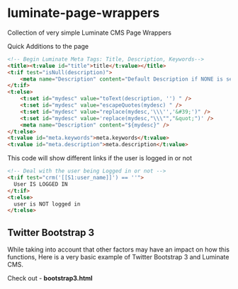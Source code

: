 # luminate-page-wrappers
Collection of very simple Luminate CMS Page Wrappers

Quick Additions to the page

```html
<!-- Begin Luminate Meta Tags: Title, Description, Keywords-->
<title><t:value id="title">title</t:value></title>
<t:if test="isNull(description)">
    <meta name="Description" content="Default Description if NONE is set on the page in LCMS" />
</t:if>
<t:else>
    <t:set id="mydesc" value="toText(description, '') " />
    <t:set id="mydesc" value="escapeQuotes(mydesc) " />
    <t:set id="mydesc" value="replace(mydesc,'\\\'','&#39;')" />
    <t:set id="mydesc" value='replace(mydesc,"\\\"","&quot;")' />
    <meta name="Description" content="${mydesc}" />
</t:else>
<t:value id="meta.keywords">meta.keywords</t:value>
<t:value id="meta.description">meta.description</t:value>
```

This code will show different links if the user is logged in or not
```html
<!-- Deal with the user being Logged in or not -->
<t:if test="crm('[[S1:user_name]]') == ''">
  User IS LOGGED IN
</t:if>
<t:else>
  user is NOT logged in
</t:else>
```


## Twitter Bootstrap 3
While taking into account that other factors may have an impact on how this functions, Here is a very basic example of Twitter Bootstrap 3 and Luminate CMS.

Check out - **bootstrap3.html**

